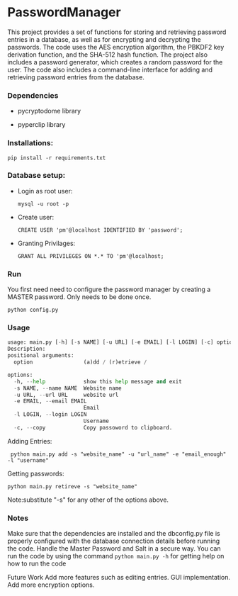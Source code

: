 # PasswordManager
This project provides a set of functions for storing and retrieving password entries in a database, as well as for encrypting and decrypting the passwords. The code uses the AES encryption algorithm, the PBKDF2 key derivation function, and the SHA-512 hash function. The project also includes a password generator, which creates a random password for the user. The code also includes a command-line interface for adding and retrieving password entries from the database.

### Dependencies
* pycryptodome library

* pyperclip library

### Installations:

```pip install -r requirements.txt```


### Database setup:
* Login as root user:

    ```mysql -u root -p```

* Create user:

    ```CREATE USER 'pm'@localhost IDENTIFIED BY 'password';```

* Granting Privilages:

    ```GRANT ALL PRIVILEGES ON *.* TO 'pm'@localhost;```

### Run

You first need need to configure the password manager by creating a MASTER password. Only needs to be done once.

```python config.py```



### Usage

``` python main.py -h
usage: main.py [-h] [-s NAME] [-u URL] [-e EMAIL] [-l LOGIN] [-c] option
Description:
positional arguments:
  option                (a)dd / (r)etrieve /

options:
  -h, --help            show this help message and exit
  -s NAME, --name NAME  Website name
  -u URL, --url URL     website url
  -e EMAIL, --email EMAIL
                        Email
  -l LOGIN, --login LOGIN
                        Username
  -c, --copy            Copy passoword to clipboard. 
  ```
  
Adding Entries:

``` python main.py add -s "website_name" -u "url_name" -e "email_enough" -l "username"```

Getting passwords:


```python main.py retireve -s "website_name"```


Note:substitute "-s" for any other of the options above.

### Notes
Make sure that the dependencies are installed and the dbconfig.py file is properly configured with the database connection details before running the code.
Handle the Master Password and Salt in a secure way.
You can run the code by using the command ```python main.py -h``` for getting help on how to run the code

Future Work
Add more features such as editing entries.
GUI implementation.
Add more encryption options.
